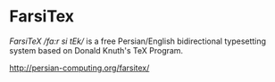 # FarsiTex

*FarsiTeX* _/fa:r si tEk/_ is a free Persian/English bidirectional typesetting
system based on Donald Knuth's TeX Program.

<http://persian-computing.org/farsitex/>
